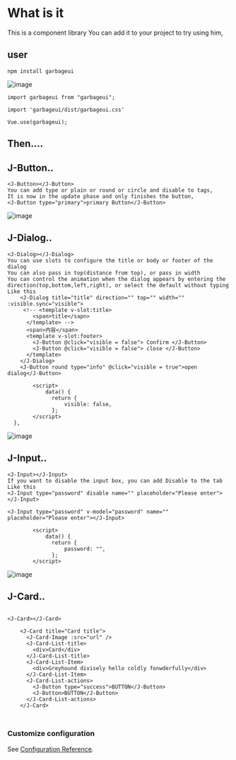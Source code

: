 # What is it

This is a component library
You can add it to your project to try using him,

## user

```
npm install garbageui
```

![image](http://101.43.224.51/assets/use.png)

```
import garbageui from "garbageui";
```

```
import 'garbageui/dist/garbageui.css'
```

```
Vue.use(garbageui);
```

## Then....

## J-Button..

```
<J-Button></J-Button>
You can add type or plain or round or circle and disable to tags,
It is now in the update phase and only finishes the button,
<J-Button type="primary">primary Button</J-Button>
```

![image](http://101.43.224.51/assets/button.png)

## J-Dialog..

```
<J-Dialog></J-Dialog>
You can use slots to configure the title or body or footer of the dialog
You can also pass in top(distance from top), or pass in width
You can control the animation when the dialog appears by entering the direction(top,bottom,left,right), or select the default without typing
Like this
    <J-Dialog title="title" direction="" top="" width="" :visible.sync="visible">
     <!-- <template v-slot:title>
        <span>title</sapn>
      </template> -->
      <span>内容</span>
      <template v-slot:footer>
        <J-Button @click="visible = false"> Confirm </J-Button>
        <J-Button @click="visible = false"> close </J-Button>
      </template>
    </J-Dialog>
    <J-Button round type="info" @click="visible = true">open dialog</J-Button>

        <script>
            data() {
              return {
                  visible: false,
              };
        </script>
  },
```

![image](http://101.43.224.51/assets/dialog.png)

## J-Input..

```
<J-Input></J-Input>
If you want to disable the input box, you can add Disable to the tab
Like this
<J-Input type="password" disable name="" placeholder="Please enter"></J-Input>

<J-Input type="password" v-model="password" name="" placeholder="Please enter"></J-Input>

        <script>
            data() {
              return {
                  password: "",
              };
        </script>
```

![image](http://101.43.224.51/assets/input.png)

## J-Card..

```

<J-Card></J-Card>

    <J-Card title="Card title">
      <J-Card-Image :src="url" />
      <J-Card-List-title>
        <div>Card</div>
      </J-Card-List-title>
      <J-Card-List-Item>
        <div>Greyhound divisely hello coldly fonwderfully</div>
      </J-Card-List-Item>
      <J-Card-List-actions>
        <J-Button type="success">BUTTON</J-Button>
        <J-Button>BUTTON</J-Button>
      </J-Card-List-actions>
    </J-Card>
```


###

```

```

### Customize configuration

See [Configuration Reference](https://cli.vuejs.org/config/).
